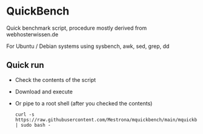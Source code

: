 # QuickBench

Quick benchmark script, procedure mostly derived from webhosterwissen.de

For Ubuntu / Debian systems using sysbench, awk, sed, grep, dd

## Quick run

* Check the contents of the script
* Download and execute
* Or pipe to a root shell (after you checked the contents)

      curl -s https://raw.githubusercontent.com/Mestrona/mquickbench/main/mquickbench.sh | sudo bash -
